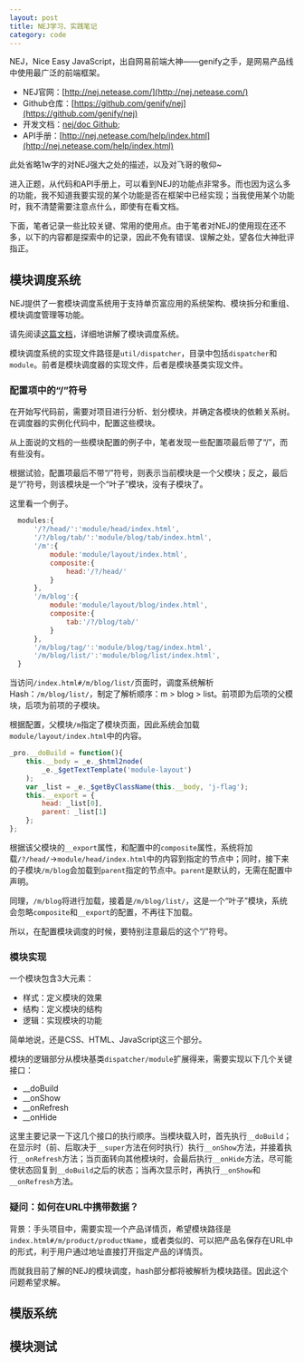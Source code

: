 ```yaml
---
layout: post
title: NEJ学习、实践笔记
category: code
---
```


NEJ，Nice Easy JavaScript，出自网易前端大神——genify之手，是网易产品线中使用最广泛的前端框架。

- NEJ官网：[http://nej.netease.com/](http://nej.netease.com/)
- Github仓库：[https://github.com/genify/nej](https://github.com/genify/nej)
- 开发文档：[nej/doc Github](https://github.com/genify/nej/tree/master/doc);
- API手册：[http://nej.netease.com/help/index.html](http://nej.netease.com/help/index.html)

此处省略1w字的对NEJ强大之处的描述，以及对飞哥的敬仰~

进入正题，从代码和API手册上，可以看到NEJ的功能点非常多。而也因为这么多的功能，我不知道我要实现的某个功能是否在框架中已经实现；当我使用某个功能时，我不清楚需要注意点什么，即使有在看文档。

下面，笔者记录一些比较关键、常用的使用点。由于笔者对NEJ的使用现在还不多，以下的内容都是探索中的记录，因此不免有错误、误解之处，望各位大神批评指正。

## 模块调度系统

NEJ提供了一套模块调度系统用于支持单页富应用的系统架构、模块拆分和重组、模块调度管理等功能。

请先阅读[这篇文档](https://github.com/genify/nej/blob/master/doc/DISPATCHER.md)，详细地讲解了模块调度系统。

模块调度系统的实现文件路径是``util/dispatcher``，目录中包括``dispatcher``和``module``。前者是模块调度器的实现文件，后者是模块基类实现文件。

### 配置项中的“/”符号

在开始写代码前，需要对项目进行分析、划分模块，并确定各模块的依赖关系树。在调度器的实例化代码中，配置这些模块。

从上面说的文档的一些模块配置的例子中，笔者发现一些配置项最后带了“/”，而有些没有。

根据试验，配置项最后不带“/”符号，则表示当前模块是一个父模块；反之，最后是“/”符号，则该模块是一个“叶子”模块，没有子模块了。

这里看一个例子。

```javascript
  modules:{
      '/?/head/':'module/head/index.html',
      '/?/blog/tab/':'module/blog/tab/index.html',
      '/m':{
          module:'module/layout/index.html',
          composite:{
              head:'/?/head/'
          }
      },
      '/m/blog':{
          module:'module/layout/blog/index.html',
          composite:{
              tab:'/?/blog/tab/'
          }
      },
      '/m/blog/tag/':'module/blog/tag/index.html',
      '/m/blog/list/':'module/blog/list/index.html',
  }
```

当访问``/index.html#/m/blog/list/``页面时，调度系统解析Hash：``/m/blog/list/``，制定了解析顺序：m > blog > list。前项即为后项的父模块，后项为前项的子模块。

根据配置，父模块``/m``指定了模块页面，因此系统会加载`module/layout/index.html`中的内容。

```javascript
_pro.__doBuild = function(){
    this.__body = _e._$html2node(
        _e._$getTextTemplate('module-layout')
    );
    var _list = _e._$getByClassName(this.__body, 'j-flag');
    this.__export = {
        head: _list[0],
        parent: _list[1]
    };
};
```

根据该父模块的``__export``属性，和配置中的``composite``属性，系统将加载``/?/head/``->``module/head/index.html``中的内容到指定的节点中；同时，接下来的子模块``/m/blog``会加载到``parent``指定的节点中。``parent``是默认的，无需在配置中声明。

同理，``/m/blog``将进行加载，接着是``/m/blog/list/``，这是一个“叶子”模块，系统会忽略``composite``和``__export``的配置，不再往下加载。

所以，在配置模块调度的时候，要特别注意最后的这个“/”符号。

### 模块实现

一个模块包含3大元素：

- 样式：定义模块的效果
- 结构：定义模块的结构
- 逻辑：实现模块的功能

简单地说，还是CSS、HTML、JavaScript这三个部分。

模块的逻辑部分从模块基类``dispatcher/module``扩展得来，需要实现以下几个关键接口：

- __doBuild
- __onShow
- __onRefresh
- __onHide

这里主要记录一下这几个接口的执行顺序。当模块载入时，首先执行``__doBuild``；在显示时（前、后取决于``__super``方法在何时执行）执行``__onShow``方法，并接着执行``__onRefresh``方法；当页面转向其他模块时，会最后执行``__onHide``方法，尽可能使状态回复到``__doBuild``之后的状态；当再次显示时，再执行``__onShow``和``__onRefresh``方法。

### 疑问：如何在URL中携带数据？

背景：手头项目中，需要实现一个产品详情页，希望模块路径是``index.html#/m/product/productName``，或者类似的、可以把产品名保存在URL中的形式，利于用户通过地址直接打开指定产品的详情页。

而就我目前了解的NEJ的模块调度，hash部分都将被解析为模块路径。因此这个问题希望求解。

## 模版系统

## 模块测试
